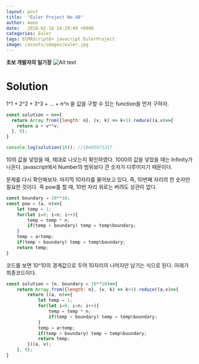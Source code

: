 ```yaml
---
layout: post
title:  "Euler Project No.48"
author: Aeee
date:   2018-02-10 14:29:49 +0900
categories: Euler
tags: ECMAScript6+ javacript EulerProject
image: /assets/images/euler.jpg
---
```


**초보 개발자의 일기장**
![Alt text](/assets/images/euler/48.jpg)

# Solution
1^1 + 2^2 + 3^3 + ... + n^n 을 값을 구할 수 있는 function을 먼저 구하자.

```javascript
const solution = n=>{
  return Array.from({length: n}, (v, k) => k+1).reduce((a,v)=>{
    return a + v**v;
  }, 0);
}

console.log(solution(10)); //10405071317
```

10의 값을 넣었을 때, 제대로 나오는지 확인하였다. 1000의 값을 넣었을 때는 Infinity가 나온다. javascript에서 Number의 범위보다 큰 숫자가 다루어지기 때문이다.

문제를 다시 확인해보자. 마지막 10자리를 물어보고 있다. 즉, 10번째 자리의 한 숫자만 필요한 것이다. 즉 pow를 할 때, 10번 자리 위로는 버려도 상관이 없다. 

```javascript
const boundary = 10**10;
const pow = (a, n)=>{
    let temp = 1;
    for(let i=0; i<n; i++){
        temp = temp * n;
        if(temp > boundary) temp = temp%boundary;
    }
    temp = a+temp;
    if(temp > boundary) temp = temp%boundary;
    return temp;
}
```
코드를 보면 10^10의 경계값으로 두어 10자리의 나머지만 남기는 식으로 된다. 아래가 최종코드이다.

```javascript
const solution = (n, boundary = 10**10)=>{
    return Array.from({length: n}, (v, k) => k+1).reduce((a,v)=>{
        return ((a, n)=>{
            let temp = 1;
            for(let i=0; i<n; i++){
                temp = temp * n;
                if(temp > boundary) temp = temp%boundary;
            }
            temp = a+temp;
            if(temp > boundary) temp = temp%boundary;
            return temp;
        })(a, v);
    }, 0);
}
```


  